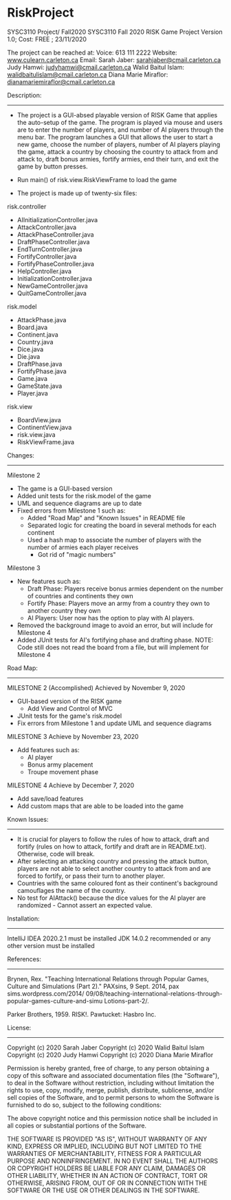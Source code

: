 # RiskProject
SYSC3110 Project/ Fall2020
SYSC3110 Fall 2020 RISK Game Project Version 1.0; Cost: FREE ; 23/11/2020

The project can be reached at:
Voice: 613 111 2222
Website: www.culearn.carleton.ca
Email: Sarah Jaber: sarahjaber@cmail.carleton.ca
       Judy Hamwi: judyhamwi@cmail.carleton.ca
       Walid Baitul Islam: walidbaitulislam@cmail.carleton.ca
       Diana Marie Miraflor: dianamariemiraflor@cmail.carleton.ca


Description:
___________

- The project is a GUI-absed playable version of RISK Game that applies 
the auto-setup of the game. The program is played via mouse and users are to 
enter the number of players, and number of AI players through the menu bar. 
The program launches a GUI that allows  the user to start a new game, choose 
the number of players, number of AI players playing the game, attack a country 
by choosing the country to attack from and attack to, draft bonus armies,
fortify armies, end their turn, and exit the game by button presses. 

- Run main() of risk.view.RiskViewFrame to load the game

- The project is made up of twenty-six files:
   
risk.controller
- AIInitializationController.java
- AttackController.java
- AttackPhaseController.java
- DraftPhaseController.java
- EndTurnController.java
- FortifyController.java
- FortifyPhaseController.java
- HelpController.java
- InitializationController.java
- NewGameController.java
- QuitGameController.java

risk.model
- AttackPhase.java
- Board.java
- Continent.java
- Country.java
- Dice.java
- Die.java
- DraftPhase.java
- FortifyPhase.java
- Game.java
- GameState.java
- Player.java

risk.view
- BoardView.java
- ContinentView.java
- risk.view.java
- RiskViewFrame.java

Changes:
________

Milestone 2
- The game is a GUI-based version
- Added unit tests for the risk.model of the game
- UML and sequence diagrams are up to date
- Fixed errors from Milestone 1 such as:
	- Added "Road Map" and "Known Issues" in README file
	- Separated logic for creating the board in several methods for each continent 
	- Used a hash map to associate the number of players with the 
		number of armies each player receives
		- Got rid of "magic numbers"

Milestone 3
- New features such as: 
	- Draft Phase: Players receive bonus armies dependent on the number of countries
	and continents they own
	- Fortify Phase: Players move an army from a country they own to another 
	country they own
	- AI Players: User now has the option to play with AI players.
- Removed the background image to avoid an error, but will include for Milestone 4
- Added JUnit tests for AI's fortifying phase and drafting phase.
NOTE: Code still does not read the board from a file, but will implement for Milestone 4


Road Map:
__________

MILESTONE 2 (Accomplished)
Achieved by November 9, 2020
- GUI-based version of the RISK game
	- Add View and Control of MVC
- JUnit tests for the game's risk.model
- Fix errors from Milestone 1 and update UML and sequence diagrams

MILESTONE 3
Achieve by November 23, 2020
- Add features such as:
	- AI player
	- Bonus army placement
	- Troupe movement phase

MILESTONE 4
Achieve by December 7, 2020
- Add save/load features
- Add custom maps that are able to be loaded into the game


Known Issues: 
______________

- It is crucial for players to follow the rules of how to attack, draft and fortify
(rules on how to attack, fortify and draft are in README.txt). Otherwise, code will break.
- After selecting an attacking country and pressing the attack button, players are not 
able to select another country to attack from and are forced to fortify, or pass their turn 
to another player.
- Countries with the same coloured font as their continent's background camouflages the 
name of the country. 
- No test for AIAttack() because the dice values for the AI player are randomized - Cannot
assert an expected value.


Installation:
____________

IntelliJ IDEA 2020.2.1 must be installed
JDK 14.0.2 recommended or any other version must be installed


References:
___________

Brynen, Rex. "Teaching International Relations through Popular Games, Culture
and Simulations (Part 2)." PAXsins, 9 Sept. 2014, pax sims.wordpress.com/2014/
09/08/teaching-international-relations-through-popular-games-culture-and-simu
Lotions-part-2/.

Parker Brothers, 1959. RISK!. Pawtucket: Hasbro Inc. 


License:
_______

Copyright (c) 2020 Sarah Jaber 
Copyright (c) 2020 Walid Baitul Islam
Copyright (c) 2020 Judy Hamwi
Copyright (c) 2020 Diana Marie Miraflor 
 

Permission is hereby granted, free of charge, to any person obtaining a copy
of this software and associated documentation files (the "Software"), to deal
in the Software without restriction, including without limitation the rights
to use, copy, modify, merge, publish, distribute, sublicense, and/or sell
copies of the Software, and to permit persons to whom the Software is
furnished to do so, subject to the following conditions:

The above copyright notice and this permission notice shall be included in all
copies or substantial portions of the Software.

THE SOFTWARE IS PROVIDED "AS IS", WITHOUT WARRANTY OF ANY KIND, EXPRESS OR
IMPLIED, INCLUDING BUT NOT LIMITED TO THE WARRANTIES OF MERCHANTABILITY,
FITNESS FOR A PARTICULAR PURPOSE AND NONINFRINGEMENT. IN NO EVENT SHALL THE
AUTHORS OR COPYRIGHT HOLDERS BE LIABLE FOR ANY CLAIM, DAMAGES OR OTHER
LIABILITY, WHETHER IN AN ACTION OF CONTRACT, TORT OR OTHERWISE, ARISING FROM,
OUT OF OR IN CONNECTION WITH THE SOFTWARE OR THE USE OR OTHER DEALINGS IN THE
SOFTWARE.

